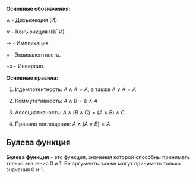**Основные обозначения:**

$\wedge$ - Дизъюнкция (И).

$\vee$ - Конъюнкция (ИЛИ).

$\to$ - Импликация.

$\equiv$ - Эквивалентность.

$\neg x$ - Инверсия.

**Основные правила:**

1. Идемпотентность: $A \wedge A = A$, а также $A \vee A = A$

2. Коммутативность: $A \wedge B = B \wedge A$

3. Ассоциативность: $A \wedge (B \wedge C) = (A \wedge B) \wedge C$  

4. Правило поглощения: $A \wedge (A \vee B) = A$ 

## Булева функция

**Булева функция** - это функция, значения которой способны принимать только значения 0 и 1. Ее аргументы также могут принимать только значения 0 и 1.
